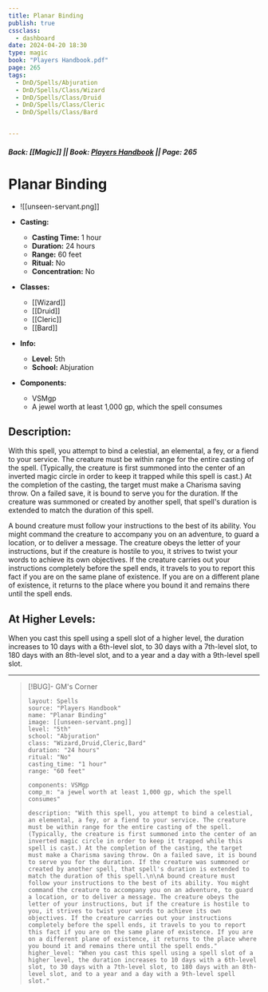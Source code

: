 ```yaml
---
title: Planar Binding
publish: true
cssclass:
  - dashboard
date: 2024-04-20 18:30
type: magic
book: "Players Handbook.pdf"
page: 265
tags:
  - DnD/Spells/Abjuration
  - DnD/Spells/Class/Wizard
  - DnD/Spells/Class/Druid
  - DnD/Spells/Class/Cleric
  - DnD/Spells/Class/Bard


---
```


##### Back: [[Magic]] || Book: [Players Handbook](https://drive.google.com/drive/folders/1O5bhpYizcIT5xxAoLOuzCRht_PVS7VSG?usp=sharing) || Page: 265

# Planar Binding
- ![[unseen-servant.png]]
- **Casting:**
    - **Casting Time:** 1 hour
    - **Duration:** 24 hours
    - **Range:** 60 feet
    - **Ritual:** No
    - **Concentration:** No
- **Classes:**
    - [[Wizard]]
    - [[Druid]]
    - [[Cleric]]
    - [[Bard]]

- **Info:**
    - **Level:** 5th
    - **School:** Abjuration
- **Components:**
    - VSMgp
    - A jewel worth at least 1,000 gp, which the spell consumes

## Description:
With this spell, you attempt to bind a celestial, an elemental, a fey, or a fiend to your service. The creature must be within range for the entire casting of the spell. (Typically, the creature is first summoned into the center of an inverted magic circle in order to keep it trapped while this spell is cast.) At the completion of the casting, the target must make a Charisma saving throw. On a failed save, it is bound to serve you for the duration. If the creature was summoned or created by another spell, that spell's duration is extended to match the duration of this spell.

A bound creature must follow your instructions to the best of its ability. You might command the creature to accompany you on an adventure, to guard a location, or to deliver a message. The creature obeys the letter of your instructions, but if the creature is hostile to you, it strives to twist your words to achieve its own objectives. If the creature carries out your instructions completely before the spell ends, it travels to you to report this fact if you are on the same plane of existence. If you are on a different plane of existence, it returns to the place where you bound it and remains there until the spell ends.

## At Higher Levels:
When you cast this spell using a spell slot of a higher level, the duration increases to 10 days with a 6th-level slot, to 30 days with a 7th-level slot, to 180 days with an 8th-level slot, and to a year and a day with a 9th-level spell slot.

---

> [!BUG]- GM's Corner
>
> ```statblock
> layout: Spells
> source: "Players Handbook"
> name: "Planar Binding"
> image: [[unseen-servant.png]]
> level: "5th"
> school: "Abjuration"
> class: "Wizard,Druid,Cleric,Bard"
> duration: "24 hours"
> ritual: "No"
> casting_time: "1 hour"
> range: "60 feet"
>
> components: VSMgp
> comp_m: "a jewel worth at least 1,000 gp, which the spell consumes"
>
> description: "With this spell, you attempt to bind a celestial, an elemental, a fey, or a fiend to your service. The creature must be within range for the entire casting of the spell. (Typically, the creature is first summoned into the center of an inverted magic circle in order to keep it trapped while this spell is cast.) At the completion of the casting, the target must make a Charisma saving throw. On a failed save, it is bound to serve you for the duration. If the creature was summoned or created by another spell, that spell's duration is extended to match the duration of this spell.\n\nA bound creature must follow your instructions to the best of its ability. You might command the creature to accompany you on an adventure, to guard a location, or to deliver a message. The creature obeys the letter of your instructions, but if the creature is hostile to you, it strives to twist your words to achieve its own objectives. If the creature carries out your instructions completely before the spell ends, it travels to you to report this fact if you are on the same plane of existence. If you are on a different plane of existence, it returns to the place where you bound it and remains there until the spell ends."
> higher_level: "When you cast this spell using a spell slot of a higher level, the duration increases to 10 days with a 6th-level slot, to 30 days with a 7th-level slot, to 180 days with an 8th-level slot, and to a year and a day with a 9th-level spell slot."
> ```
